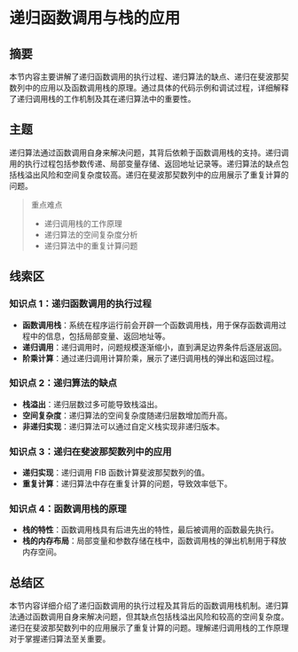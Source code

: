 # 递归函数调用与栈的应用

## 摘要

本节内容主要讲解了递归函数调用的执行过程、递归算法的缺点、递归在斐波那契数列中的应用以及函数调用栈的原理。通过具体的代码示例和调试过程，详细解释了递归调用栈的工作机制及其在递归算法中的重要性。

## 主题

递归算法通过函数调用自身来解决问题，其背后依赖于函数调用栈的支持。递归调用的执行过程包括参数传递、局部变量存储、返回地址记录等。递归算法的缺点包括栈溢出风险和空间复杂度较高。递归在斐波那契数列中的应用展示了重复计算的问题。

> 重点难点
>
> - 递归调用栈的工作原理
> - 递归算法的空间复杂度分析
> - 递归算法中的重复计算问题

## 线索区

### 知识点 1：递归函数调用的执行过程

- **函数调用栈**：系统在程序运行前会开辟一个函数调用栈，用于保存函数调用过程中的信息，包括局部变量、返回地址等。
- **递归调用**：递归调用时，问题规模逐渐缩小，直到满足边界条件后逐层返回。
- **阶乘计算**：通过递归调用计算阶乘，展示了递归调用栈的弹出和返回过程。

### 知识点 2：递归算法的缺点

- **栈溢出**：递归层数过多可能导致栈溢出。
- **空间复杂度**：递归算法的空间复杂度随递归层数增加而升高。
- **非递归实现**：递归算法可以通过自定义栈实现非递归版本。

### 知识点 3：递归在斐波那契数列中的应用

- **递归实现**：递归调用 FIB 函数计算斐波那契数列的值。
- **重复计算**：递归算法中存在重复计算的问题，导致效率低下。

### 知识点 4：函数调用栈的原理

- **栈的特性**：函数调用栈具有后进先出的特性，最后被调用的函数最先执行。
- **栈的内存布局**：局部变量和参数存储在栈中，函数调用栈的弹出机制用于释放内存空间。

## 总结区

本节内容详细介绍了递归函数调用的执行过程及其背后的函数调用栈机制。递归算法通过函数调用自身来解决问题，但其缺点包括栈溢出风险和较高的空间复杂度。递归在斐波那契数列中的应用展示了重复计算的问题。理解递归调用栈的工作原理对于掌握递归算法至关重要。
